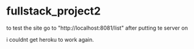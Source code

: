 # fullstack_project2

to test the site go to "http://localhost:8081/list" after putting te server on

i couldnt get heroku to work again.